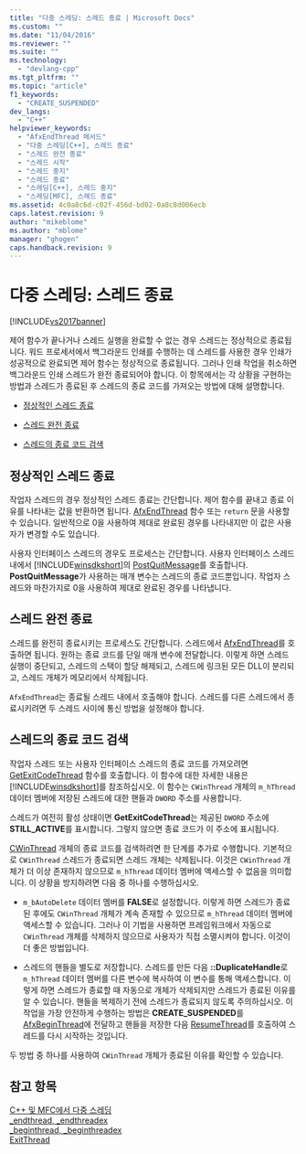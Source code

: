 ```yaml
---
title: "다중 스레딩: 스레드 종료 | Microsoft Docs"
ms.custom: ""
ms.date: "11/04/2016"
ms.reviewer: ""
ms.suite: ""
ms.technology: 
  - "devlang-cpp"
ms.tgt_pltfrm: ""
ms.topic: "article"
f1_keywords: 
  - "CREATE_SUSPENDED"
dev_langs: 
  - "C++"
helpviewer_keywords: 
  - "AfxEndThread 메서드"
  - "다중 스레딩[C++], 스레드 종료"
  - "스레드 완전 종료"
  - "스레드 시작"
  - "스레드 중지"
  - "스레드 종료"
  - "스레딩[C++], 스레드 중지"
  - "스레딩[MFC], 스레드 종료"
ms.assetid: 4c0a8c6d-c02f-456d-bd02-0a8c8d006ecb
caps.latest.revision: 9
author: "mikeblome"
ms.author: "mblome"
manager: "ghogen"
caps.handback.revision: 9
---
```

# 다중 스레딩: 스레드 종료
[!INCLUDE[vs2017banner](../assembler/inline/includes/vs2017banner.md)]

제어 함수가 끝나거나 스레드 실행을 완료할 수 없는 경우 스레드는 정상적으로 종료됩니다.  워드 프로세서에서 백그라운드 인쇄를 수행하는 데 스레드를 사용한 경우 인쇄가 성공적으로 완료되면 제어 함수는 정상적으로 종료됩니다.  그러나 인쇄 작업을 취소하면 백그라운드 인쇄 스레드가 완전 종료되어야 합니다.  이 항목에서는 각 상황을 구현하는 방법과 스레드가 종료된 후 스레드의 종료 코드를 가져오는 방법에 대해 설명합니다.  
  
-   [정상적인 스레드 종료](#_core_normal_thread_termination)  
  
-   [스레드 완전 종료](#_core_premature_thread_termination)  
  
-   [스레드의 종료 코드 검색](#_core_retrieving_the_exit_code_of_a_thread)  
  
##  <a name="_core_normal_thread_termination"></a> 정상적인 스레드 종료  
 작업자 스레드의 경우 정상적인 스레드 종료는 간단합니다. 제어 함수를 끝내고 종료 이유를 나타내는 값을 반환하면 됩니다.  [AfxEndThread](../Topic/AfxEndThread.md) 함수 또는 `return` 문을 사용할 수 있습니다.  일반적으로 0을 사용하여 제대로 완료된 경우를 나타내지만 이 값은 사용자가 변경할 수도 있습니다.  
  
 사용자 인터페이스 스레드의 경우도 프로세스는 간단합니다. 사용자 인터페이스 스레드 내에서 [!INCLUDE[winsdkshort](../atl/reference/includes/winsdkshort_md.md)]의 [PostQuitMessage](http://msdn.microsoft.com/library/windows/desktop/ms644945)를 호출합니다.  **PostQuitMessage**가 사용하는 매개 변수는 스레드의 종료 코드뿐입니다.  작업자 스레드와 마찬가지로 0을 사용하여 제대로 완료된 경우를 나타냅니다.  
  
##  <a name="_core_premature_thread_termination"></a> 스레드 완전 종료  
 스레드를 완전히 종료시키는 프로세스도 간단합니다. 스레드에서 [AfxEndThread](../Topic/AfxEndThread.md)를 호출하면 됩니다.  원하는 종료 코드를 단일 매개 변수에 전달합니다.  이렇게 하면 스레드 실행이 중단되고, 스레드의 스택이 할당 해제되고, 스레드에 링크된 모든 DLL이 분리되고, 스레드 개체가 메모리에서 삭제됩니다.  
  
 `AfxEndThread`는 종료될 스레드 내에서 호출해야 합니다.  스레드를 다른 스레드에서 종료시키려면 두 스레드 사이에 통신 방법을 설정해야 합니다.  
  
##  <a name="_core_retrieving_the_exit_code_of_a_thread"></a> 스레드의 종료 코드 검색  
 작업자 스레드 또는 사용자 인터페이스 스레드의 종료 코드를 가져오려면 [GetExitCodeThread](http://msdn.microsoft.com/library/windows/desktop/ms683190) 함수를 호출합니다.  이 함수에 대한 자세한 내용은 [!INCLUDE[winsdkshort](../atl/reference/includes/winsdkshort_md.md)]를 참조하십시오.  이 함수는 `CWinThread` 개체의 `m_hThread` 데이터 멤버에 저장된 스레드에 대한 핸들과 `DWORD` 주소를 사용합니다.  
  
 스레드가 여전히 활성 상태이면 **GetExitCodeThread**는 제공된 `DWORD` 주소에 **STILL\_ACTIVE**를 표시합니다. 그렇지 않으면 종료 코드가 이 주소에 표시됩니다.  
  
 [CWinThread](../mfc/reference/cwinthread-class.md) 개체의 종료 코드를 검색하려면 한 단계를 추가로 수행합니다.  기본적으로 `CWinThread` 스레드가 종료되면 스레드 개체는 삭제됩니다.  이것은 `CWinThread` 개체가 더 이상 존재하지 않으므로 `m_hThread` 데이터 멤버에 액세스할 수 없음을 의미합니다.  이 상황을 방지하려면 다음 중 하나를 수행하십시오.  
  
-   `m_bAutoDelete` 데이터 멤버를 **FALSE**로 설정합니다.  이렇게 하면 스레드가 종료된 후에도 `CWinThread` 개체가 계속 존재할 수 있으므로  `m_hThread` 데이터 멤버에 액세스할 수 있습니다.  그러나 이 기법을 사용하면 프레임워크에서 자동으로 `CWinThread` 개체를 삭제하지 않으므로 사용자가 직접 소멸시켜야 합니다.  이것이 더 좋은 방법입니다.  
  
-   스레드의 핸들을 별도로 저장합니다.  스레드를 만든 다음 **::DuplicateHandle**로 `m_hThread` 데이터 멤버를 다른 변수에 복사하여 이 변수를 통해 액세스합니다.  이렇게 하면 스레드가 종료할 때 자동으로 개체가 삭제되지만 스레드가 종료된 이유를 알 수 있습니다.  핸들을 복제하기 전에 스레드가 종료되지 않도록 주의하십시오.  이 작업을 가장 안전하게 수행하는 방법은 **CREATE\_SUSPENDED**를 [AfxBeginThread](../Topic/AfxBeginThread.md)에 전달하고 핸들을 저장한 다음 [ResumeThread](../Topic/CWinThread::ResumeThread.md)를 호출하여 스레드를 다시 시작하는 것입니다.  
  
 두 방법 중 하나를 사용하여 `CWinThread` 개체가 종료된 이유를 확인할 수 있습니다.  
  
## 참고 항목  
 [C\+\+ 및 MFC에서 다중 스레딩](../parallel/multithreading-with-cpp-and-mfc.md)   
 [\_endthread, \_endthreadex](../c-runtime-library/reference/endthread-endthreadex.md)   
 [\_beginthread, \_beginthreadex](../c-runtime-library/reference/beginthread-beginthreadex.md)   
 [ExitThread](http://msdn.microsoft.com/library/windows/desktop/ms682659)